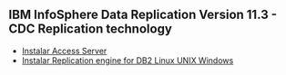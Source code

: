 ## IBM InfoSphere Data Replication Version 11.3 - CDC Replication technology

* [Instalar Access Server](guia/accessserver.rst) 
* [Instalar Replication engine for DB2 Linux UNIX Windows](guia/agentedb2.rst)



